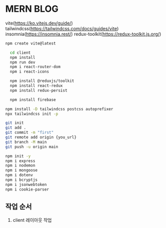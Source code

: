 # MERN BLOG



vite(https://ko.vitejs.dev/guide/)
tailwindcss(https://tailwindcss.com/docs/guides/vite)
insomnia(https://insomnia.rest/)
redux-toolkit(https://redux-toolkit.js.org/)

```bash
npm create vite@latest

  cd client  
  npm install
  npm run dev
  npm i react-router-dom
  npm i react-icons

  npm install @reduxjs/toolkit
  npm install react-redux
  npm install redux-persist

  npm install firebase
```

```bash
npm install -D tailwindcss postcss autoprefixer
npx tailwindcss init -p
```

```bash
git init
git add .
git commit -m "first"
git remote add origin {you_url}
git branch -M main
git push -u origin main
```

```bash
npm init -y
npm i express
npm i nodemon
npm i mongoose
npm i dotenv
npm i bcryptjs
npm i jsonwebtoken
npm i cookie-parser
```



## 작업 순서

1. client 레이아웃 작업
